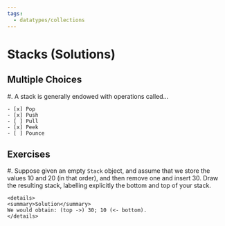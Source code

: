 ```yaml
---
tags:
  - datatypes/collections
---
```


# Stacks (Solutions)

## Multiple Choices

#. A stack is generally endowed with operations called…
    
    - [x] Pop
    - [x] Push
    - [ ] Pull
    - [x] Peek
    - [ ] Pounce

## Exercises

#. Suppose given an empty `Stack` object, and assume that we store the values 10 and 20 (in that order), and then remove one and insert 30. Draw the resulting stack, labelling explicitly the bottom and top of your stack.

    <details>
    <summary>Solution</summary>
    We would obtain: (top ->) 30; 10 (<- bottom).
    </details>
